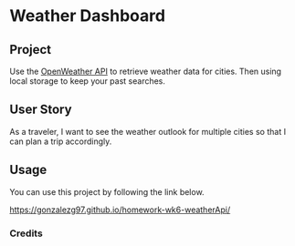 # Weather Dashboard

## Project

Use the [OpenWeather API](https://openweathermap.org/api) to retrieve weather data for cities. Then using local storage to keep your past searches. 

## User Story


As a traveler, I want to see the weather outlook for multiple cities so that I can plan a trip accordingly. 



## Usage

You can use this project by following the link below.

https://gonzalezg97.github.io/homework-wk6-weatherApi/



### Credits



